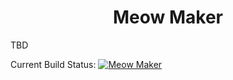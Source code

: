 <h1 align="center">Meow Maker</h1>  
TBD

Current Build Status:
[![Meow Maker](https://github.com/grokdesigns/catppucin-sandbox/actions/workflows/whiskers.yml/badge.svg)](https://github.com/grokdesigns/catppucin-sandbox/actions/workflows/whiskers.yml)